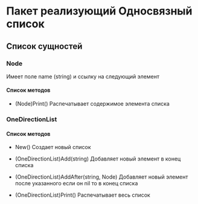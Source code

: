 # Пакет реализующий Односвязный список

## Список сущностей

### Node
Имеет поле name (string) и ссылку на следующий элемент
#### Список методов

- (Node)Print()
  Распечатывает содержимое элемента списка 
  
### OneDirectionList

####  Список методов

- New()
Cоздает новый список

- (OneDirectionList)Add(string)
Добавляет новый элемент в конец списка

- (OneDirectionList)AddAfter(string, Node)
  Добавляет новый элемент после указанного если он nil то в конец списка

- (OneDirectionList)Print()
Распечатывает весь список